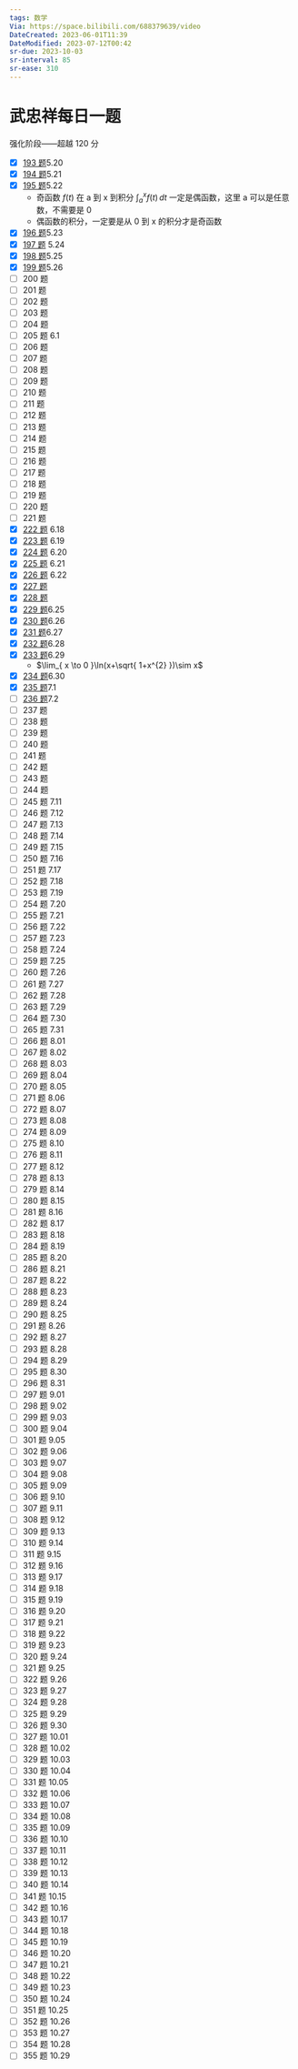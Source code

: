 ```yaml
---
tags: 数学
Via: https://space.bilibili.com/688379639/video
DateCreated: 2023-06-01T11:39
DateModified: 2023-07-12T00:42
sr-due: 2023-10-03
sr-interval: 85
sr-ease: 310
---
```


# 武忠祥每日一题

强化阶段——超越 120 分

- [x] [193 题](https://www.bilibili.com/video/BV16X4y117Ap)5.20
- [x] [194 题](https://www.bilibili.com/video/BV1Ea4y1u77n)5.21
- [x] [195 题](https://b23.tv/t0DklqV)5.22
  - 奇函数 $f(t)$ 在 a 到 x 到积分 $\int_{a}^{x} f(t) \, dt$ 一定是偶函数，这里 a 可以是任意数，不需要是 0
  - 偶函数的积分，一定要是从 0 到 x 的积分才是奇函数
- [x] [196 题](https://www.bilibili.com/video/BV1pu411x7KU)5.23
- [x] [197 题](https://www.bilibili.com/video/BV1hm4y187As) 5.24
- [x] [198 题](https://www.bilibili.com/video/BV1xo4y1G7n9)5.25
- [x] [199 题](https://www.bilibili.com/video/BV1fN411y7z1)5.26
- [ ] 200 题
- [ ] 201 题
- [ ] 202 题
- [ ] 203 题
- [ ] 204 题
- [ ] 205 题 6.1
- [ ] 206 题
- [ ] 207 题
- [ ] 208 题
- [ ] 209 题
- [ ] 210 题
- [ ] 211 题
- [ ] 212 题
- [ ] 213 题
- [ ] 214 题
- [ ] 215 题
- [ ] 216 题
- [ ] 217 题
- [ ] 218 题
- [ ] 219 题
- [ ] 220 题
- [ ] 221 题
- [x] [222 题](https://b23.tv/9eNUuBF) 6.18
- [x] [223 题](<【强化 -223题 | 这道题信息量比较大，同学们要好好体会 武忠祥老师每日一题-哔哩哔哩】 https://b23.tv/AcJKRb5>) 6.19
- [x] [224 题](https://www.bilibili.com/video/BV1wc411g7qN) 6.20
- [x] [225 题](https://www.bilibili.com/video/BV1xh4y137d3) 6.21
- [x] [226 题](https://www.bilibili.com/video/BV1iW4y1S75P) 6.22
- [x] [227 题](https://www.bilibili.com/video/BV17j411Q75L)
- [x] [228 题](https://www.bilibili.com/video/BV1Uj411U7zt)
- [x] [229 题](https://www.bilibili.com/video/BV11k4y1M7B2)6.25
- [x] [230 题](https://www.bilibili.com/video/BV1oP411v7x3)6.26
- [x] [231 题](https://www.bilibili.com/video/BV1mj411U7Jn)6.27
- [x] [232 题](https://www.bilibili.com/video/BV1Ja4y1c7So)6.28
- [x] [233 题](https://www.bilibili.com/video/BV1n14y1m73u)6.29
  - $\lim_{ x \to 0 }\ln(x+\sqrt{ 1+x^{2} })\sim x$
- [x] [234 题](https://www.bilibili.com/video/BV1zg4y1N7ge)6.30
- [x] [235 题](https://www.bilibili.com/video/BV1dV4y1h77V/)7.1
- [ ] [236 题](https://www.bilibili.com/video/BV1nM4y177ne)7.2
- [ ] 237 题
- [ ] 238 题
- [ ] 239 题
- [ ] 240 题
- [ ] 241 题
- [ ] 242 题
- [ ] 243 题
- [ ] 244 题
- [ ] 245 题 7.11
- [ ] 246 题 7.12
- [ ] 247 题 7.13
- [ ] 248 题 7.14
- [ ] 249 题 7.15
- [ ] 250 题 7.16
- [ ] 251 题 7.17
- [ ] 252 题 7.18
- [ ] 253 题 7.19
- [ ] 254 题 7.20
- [ ] 255 题 7.21
- [ ] 256 题 7.22
- [ ] 257 题 7.23
- [ ] 258 题 7.24
- [ ] 259 题 7.25
- [ ] 260 题 7.26
- [ ] 261 题 7.27
- [ ] 262 题 7.28
- [ ] 263 题 7.29
- [ ] 264 题 7.30
- [ ] 265 题 7.31
- [ ] 266 题 8.01
- [ ] 267 题 8.02
- [ ] 268 题 8.03
- [ ] 269 题 8.04
- [ ] 270 题 8.05
- [ ] 271 题 8.06
- [ ] 272 题 8.07
- [ ] 273 题 8.08
- [ ] 274 题 8.09
- [ ] 275 题 8.10
- [ ] 276 题 8.11
- [ ] 277 题 8.12
- [ ] 278 题 8.13
- [ ] 279 题 8.14
- [ ] 280 题 8.15
- [ ] 281 题 8.16
- [ ] 282 题 8.17
- [ ] 283 题 8.18
- [ ] 284 题 8.19
- [ ] 285 题 8.20
- [ ] 286 题 8.21
- [ ] 287 题 8.22
- [ ] 288 题 8.23
- [ ] 289 题 8.24
- [ ] 290 题 8.25
- [ ] 291 题 8.26
- [ ] 292 题 8.27
- [ ] 293 题 8.28
- [ ] 294 题 8.29
- [ ] 295 题 8.30
- [ ] 296 题 8.31
- [ ] 297 题 9.01
- [ ] 298 题 9.02
- [ ] 299 题 9.03
- [ ] 300 题 9.04
- [ ] 301 题 9.05
- [ ] 302 题 9.06
- [ ] 303 题 9.07
- [ ] 304 题 9.08
- [ ] 305 题 9.09
- [ ] 306 题 9.10
- [ ] 307 题 9.11
- [ ] 308 题 9.12
- [ ] 309 题 9.13
- [ ] 310 题 9.14
- [ ] 311 题 9.15
- [ ] 312 题 9.16
- [ ] 313 题 9.17
- [ ] 314 题 9.18
- [ ] 315 题 9.19
- [ ] 316 题 9.20
- [ ] 317 题 9.21
- [ ] 318 题 9.22
- [ ] 319 题 9.23
- [ ] 320 题 9.24
- [ ] 321 题 9.25
- [ ] 322 题 9.26
- [ ] 323 题 9.27
- [ ] 324 题 9.28
- [ ] 325 题 9.29
- [ ] 326 题 9.30
- [ ] 327 题 10.01
- [ ] 328 题 10.02
- [ ] 329 题 10.03
- [ ] 330 题 10.04
- [ ] 331 题 10.05
- [ ] 332 题 10.06
- [ ] 333 题 10.07
- [ ] 334 题 10.08
- [ ] 335 题 10.09
- [ ] 336 题 10.10
- [ ] 337 题 10.11
- [ ] 338 题 10.12
- [ ] 339 题 10.13
- [ ] 340 题 10.14
- [ ] 341 题 10.15
- [ ] 342 题 10.16
- [ ] 343 题 10.17
- [ ] 344 题 10.18
- [ ] 345 题 10.19
- [ ] 346 题 10.20
- [ ] 347 题 10.21
- [ ] 348 题 10.22
- [ ] 349 题 10.23
- [ ] 350 题 10.24
- [ ] 351 题 10.25
- [ ] 352 题 10.26
- [ ] 353 题 10.27
- [ ] 354 题 10.28
- [ ] 355 题 10.29
